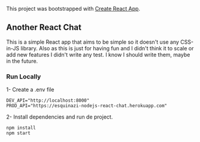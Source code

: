 This project was bootstrapped with [Create React App](https://github.com/facebook/create-react-app).

## Another React Chat

This is a simple React app that aims to be simple so it doesn't use any CSS-in-JS library.
Also as this is just for having fun and I didn't think it to scale or add new features I didn't write any test. I know I should write them, maybe in the future.

### Run Locally

1- Create a .env file

```
DEV_API="http://localhost:8000"
PROD_API="https://esquinazi-nodejs-react-chat.herokuapp.com"
```

2- Install dependencies and run de project.

```
npm install
npm start
```
